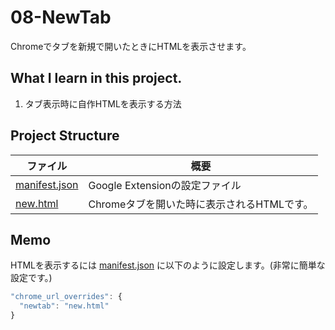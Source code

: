 # 08-NewTab
Chromeでタブを新規で開いたときにHTMLを表示させます。  

## What I learn in this project. 
1. タブ表示時に自作HTMLを表示する方法

## Project Structure  
| ファイル                             | 概要                         |
| -------------------------------- | -------------------------- |
| [manifest.json](./manifest.json) | Google Extensionの設定ファイル    |
| [new.html](./new.html)       | Chromeタブを開いた時に表示されるHTMLです。 |

## Memo
HTMLを表示するには [manifest.json](./manifest.json) に以下のように設定します。(非常に簡単な設定です。)  
```javascript
"chrome_url_overrides": {
  "newtab": "new.html"
}
```